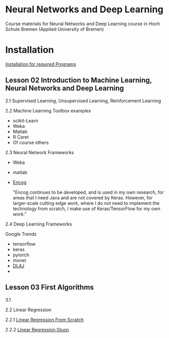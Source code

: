 # Neural Networks and Deep Learning
Course materials for Neural Networks and Deep Learning course in Hoch Schule Bremen (Applied University of Bremen)


# Installation

[Installation for required Programs](installation.md)


## Lesson 02 Introduction to Machine Learning, Neural Networks and Deep Learning

2.1 Supervised Learning, Unsupervised Learning, Reinforcement Learning


2.2 Machine Learning Toolbox examples

- scikit-Learn
- Weka 
- Matlab
- R Caret
- Of course others

2.3 Neural Network Frameworks

- Weka
- matlab
- [Encog](https://www.heatonresearch.com/encog/)

    "Encog continues to be developed, and is used in my own research, for areas that I need Java and are not covered by Keras. However, for larger-scale cutting edge work, where I do not need to implement the technology from scratch, I make use of Keras/TensorFlow for my own work."

2.4 Deep Learning Frameworks

Google Trends



- tensorflow
- keras
- pytorch
- mxnet
- [DL4J](https://deeplearning4j.org/)
- 


## Lesson 03 First Algorithms



3.1 

2.2 Linear Regression

2.2.1 [Linear Regression From Scratch](https://d2l.ai/chapter_linear-networks/linear-regression-scratch.html)

2.2.2 [Linear Regression Gluon](https://d2l.ai/chapter_linear-networks/linear-regression-gluon.html)




